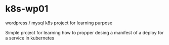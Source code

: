 # k8s-wp01
wordpress / mysql k8s project for learning purpose

Simple project for learning how to propper desing a manifest of a deploy for a service in kubernetes